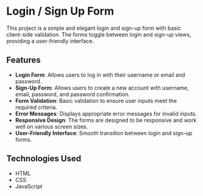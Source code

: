 # Login / Sign Up Form

This project is a simple and elegant login and sign-up form with basic client-side validation. The forms toggle between login and sign-up views, providing a user-friendly interface.

## Features

- **Login Form**: Allows users to log in with their username or email and password.
- **Sign-Up Form**: Allows users to create a new account with username, email, password, and password confirmation.
- **Form Validation**: Basic validation to ensure user inputs meet the required criteria.
- **Error Messages**: Displays appropriate error messages for invalid inputs.
- **Responsive Design**: The forms are designed to be responsive and work well on various screen sizes.
- **User-Friendly Interface**: Smooth transition between login and sign-up forms.

## Technologies Used

- HTML
- CSS
- JavaScript
